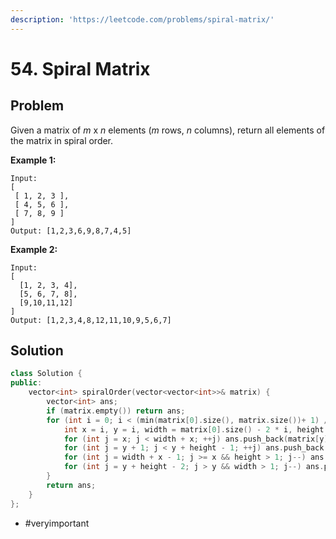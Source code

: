 ```yaml
---
description: 'https://leetcode.com/problems/spiral-matrix/'
---
```


# 54. Spiral Matrix

## Problem

Given a matrix of _m_ x _n_ elements \(_m_ rows, _n_ columns\), return all elements of the matrix in spiral order.

**Example 1:**

```text
Input:
[
 [ 1, 2, 3 ],
 [ 4, 5, 6 ],
 [ 7, 8, 9 ]
]
Output: [1,2,3,6,9,8,7,4,5]
```

**Example 2:**

```text
Input:
[
  [1, 2, 3, 4],
  [5, 6, 7, 8],
  [9,10,11,12]
]
Output: [1,2,3,4,8,12,11,10,9,5,6,7]
```

## Solution

```cpp
class Solution {
public:
    vector<int> spiralOrder(vector<vector<int>>& matrix) {
        vector<int> ans;
        if (matrix.empty()) return ans;
        for (int i = 0; i < (min(matrix[0].size(), matrix.size())+ 1) / 2; i++){
            int x = i, y = i, width = matrix[0].size() - 2 * i, height = matrix.size() - 2 * i;
            for (int j = x; j < width + x; ++j) ans.push_back(matrix[y][j]);
            for (int j = y + 1; j < y + height - 1; ++j) ans.push_back(matrix[j][width + x - 1]);
            for (int j = width + x - 1; j >= x && height > 1; j--) ans.push_back(matrix[y + height - 1][j]);
            for (int j = y + height - 2; j > y && width > 1; j--) ans.push_back(matrix[j][x]);
        }
        return ans;
    }
};
```

* \#veryimportant

